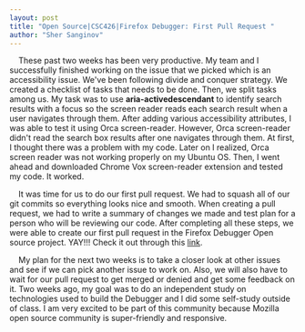 ```yaml
---
layout: post
title: "Open Source|CSC426|Firefox Debugger: First Pull Request "
author: "Sher Sanginov"
---
```


&nbsp;&nbsp;&nbsp;&nbsp;These past two weeks has been very productive. My team and I successfully finished working on the issue that we picked which is an accessibility issue. We've been following divide and conquer strategy. We created a checklist of tasks that needs to be done. Then, we split tasks among us. My task was to use **aria-activedescendant** to identify search results with a focus so the screen reader reads each search result when a user navigates through them. After adding various accessibility attributes, I was able to test it using Orca screen-reader. However, Orca screen-reader didn't read the search box results after one navigates through them. At first, I thought there was a problem with my code. Later on I realized, Orca screen reader was not working properly on my Ubuntu OS. Then, I went ahead and downloaded Chrome Vox screen-reader extension and tested my code. It worked.

&nbsp;&nbsp;&nbsp;&nbsp;It was time for us to do our first pull request. We had to squash all of our git commits so everything looks nice and smooth. When creating a pull request, we had to write a summary of changes we made and test plan for a person who will be reviewing our code. After completing all these steps, we were able to create our first pull request in the Firefox Debugger Open source project. YAY!!! Check it out through this <a href="https://github.com/devtools-html/debugger.html/pull/4760">link</a>.

&nbsp;&nbsp;&nbsp;&nbsp;My plan for the next two weeks is to take a closer look at other issues and see if we can pick another issue to work on. Also, we will also have to wait for our pull request to get merged or denied and get some feedback on it. Two weeks ago, my goal was to do an independent study on technologies used to build the Debugger and I did some self-study outside of class. I am very excited to be part of this community because Mozilla open source community is super-friendly and responsive.
